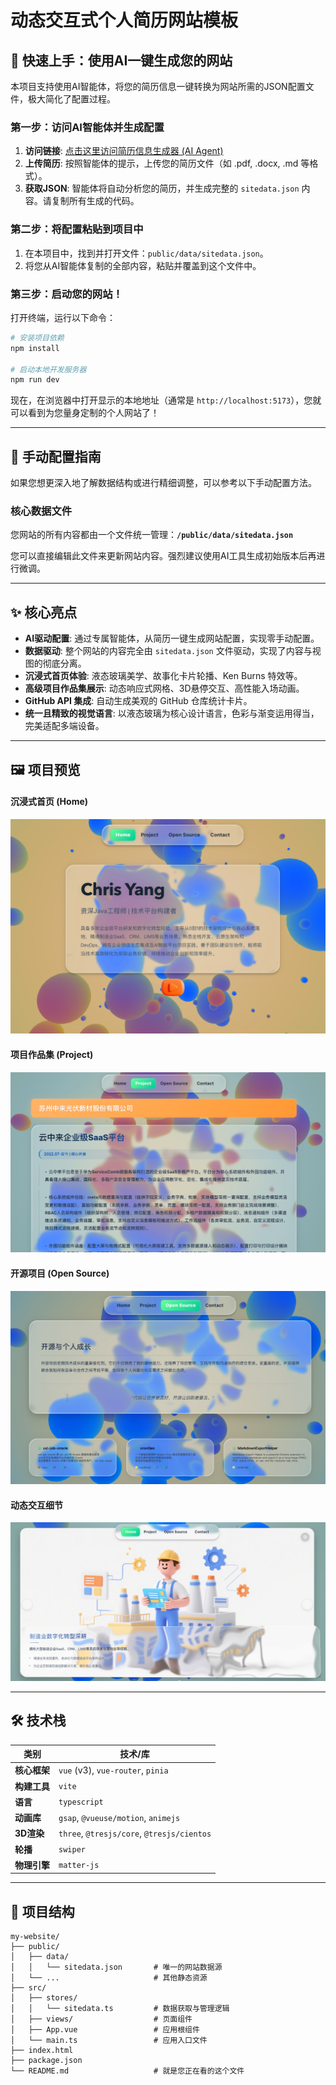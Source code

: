 # 动态交互式个人简历网站模板

## 🚀 快速上手：使用AI一键生成您的网站

本项目支持使用AI智能体，将您的简历信息一键转换为网站所需的JSON配置文件，极大简化了配置过程。

### 第一步：访问AI智能体并生成配置

1.  **访问链接**: [点击这里访问简历信息生成器 (AI Agent)](https://www.coze.cn/store/agent/7533541654746546211?bot_id=true)
2.  **上传简历**: 按照智能体的提示，上传您的简历文件（如 .pdf, .docx, .md 等格式）。
3.  **获取JSON**: 智能体将自动分析您的简历，并生成完整的 `sitedata.json` 内容。请复制所有生成的代码。

### 第二步：将配置粘贴到项目中

1.  在本项目中，找到并打开文件：`public/data/sitedata.json`。
2.  将您从AI智能体复制的全部内容，粘贴并覆盖到这个文件中。

### 第三步：启动您的网站！

打开终端，运行以下命令：

```bash
# 安装项目依赖
npm install

# 启动本地开发服务器
npm run dev
```
现在，在浏览器中打开显示的本地地址（通常是 `http://localhost:5173`），您就可以看到为您量身定制的个人网站了！

---

## 📖 手动配置指南

如果您想更深入地了解数据结构或进行精细调整，可以参考以下手动配置方法。

### 核心数据文件

您网站的所有内容都由一个文件统一管理：**`/public/data/sitedata.json`**

您可以直接编辑此文件来更新网站内容。强烈建议使用AI工具生成初始版本后再进行微调。

---

## ✨ 核心亮点

- **AI驱动配置**: 通过专属智能体，从简历一键生成网站配置，实现零手动配置。
- **数据驱动**: 整个网站的内容完全由 `sitedata.json` 文件驱动，实现了内容与视图的彻底分离。
- **沉浸式首页体验**: 液态玻璃美学、故事化卡片轮播、Ken Burns 特效等。
- **高级项目作品集展示**: 动态响应式网格、3D悬停交互、高性能入场动画。
- **GitHub API 集成**: 自动生成美观的 GitHub 仓库统计卡片。
- **统一且精致的视觉语言**: 以液态玻璃为核心设计语言，色彩与渐变运用得当，完美适配多端设备。

---

## 🖼️ 项目预览

#### 沉浸式首页 (Home)
![首页预览](public/screenshots/SCR-home.png)

#### 项目作品集 (Project)
![项目页预览](public/screenshots/SCR-project.png)

#### 开源项目 (Open Source)
![开源项目页预览](public/screenshots/SCR-opensource.png)

#### 动态交互细节
![首页细节](public/screenshots/SCR-home2.png)

---

## 🛠️ 技术栈

| 类别         | 技术/库                                       |
|--------------|-----------------------------------------------|
| **核心框架** | `vue` (v3), `vue-router`, `pinia`             |
| **构建工具** | `vite`                                        |
| **语言**     | `typescript`                                  |
| **动画库**   | `gsap`, `@vueuse/motion`, `animejs`           |
| **3D渲染**   | `three`, `@tresjs/core`, `@tresjs/cientos`    |
| **轮播**     | `swiper`                                      |
| **物理引擎** | `matter-js`                                   |

---

## 📁 项目结构

```
my-website/
├── public/
│   ├── data/
│   │   └── sitedata.json       # 唯一的网站数据源
│   └── ...                     # 其他静态资源
├── src/
│   ├── stores/
│   │   └── sitedata.ts         # 数据获取与管理逻辑
│   ├── views/                  # 页面组件
│   ├── App.vue                 # 应用根组件
│   └── main.ts                 # 应用入口文件
├── index.html
├── package.json
└── README.md                   # 就是您正在看的这个文件
```
